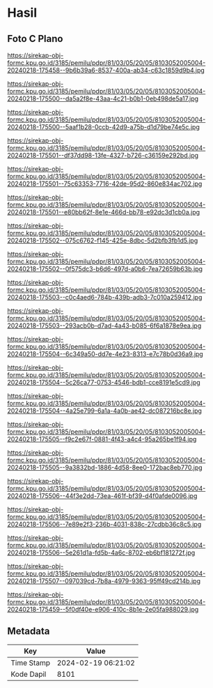 # Hasil

## Foto C Plano

https://sirekap-obj-formc.kpu.go.id/3185/pemilu/pdpr/81/03/05/20/05/8103052005004-20240218-175458--9b6b39a6-8537-400a-ab34-c63c1859d9b4.jpg

https://sirekap-obj-formc.kpu.go.id/3185/pemilu/pdpr/81/03/05/20/05/8103052005004-20240218-175500--da5a2f8e-43aa-4c21-b0b1-0eb498de5a17.jpg

https://sirekap-obj-formc.kpu.go.id/3185/pemilu/pdpr/81/03/05/20/05/8103052005004-20240218-175500--5aaf1b28-0ccb-42d9-a75b-d1d79be74e5c.jpg

https://sirekap-obj-formc.kpu.go.id/3185/pemilu/pdpr/81/03/05/20/05/8103052005004-20240218-175501--df37dd98-13fe-4327-b726-c36159e292bd.jpg

https://sirekap-obj-formc.kpu.go.id/3185/pemilu/pdpr/81/03/05/20/05/8103052005004-20240218-175501--75c63353-7716-42de-95d2-860e834ac702.jpg

https://sirekap-obj-formc.kpu.go.id/3185/pemilu/pdpr/81/03/05/20/05/8103052005004-20240218-175501--e80bb62f-8e1e-466d-bb78-e92dc3d1cb0a.jpg

https://sirekap-obj-formc.kpu.go.id/3185/pemilu/pdpr/81/03/05/20/05/8103052005004-20240218-175502--075c6762-f145-425e-8dbc-5d2bfb3fb1d5.jpg

https://sirekap-obj-formc.kpu.go.id/3185/pemilu/pdpr/81/03/05/20/05/8103052005004-20240218-175502--0f575dc3-b6d6-497d-a0b6-7ea72659b63b.jpg

https://sirekap-obj-formc.kpu.go.id/3185/pemilu/pdpr/81/03/05/20/05/8103052005004-20240218-175503--c0c4aed6-784b-439b-adb3-7c010a259412.jpg

https://sirekap-obj-formc.kpu.go.id/3185/pemilu/pdpr/81/03/05/20/05/8103052005004-20240218-175503--293acb0b-d7ad-4a43-b085-6f6a1878e9ea.jpg

https://sirekap-obj-formc.kpu.go.id/3185/pemilu/pdpr/81/03/05/20/05/8103052005004-20240218-175504--6c349a50-dd7e-4e23-8313-e7c78b0d36a9.jpg

https://sirekap-obj-formc.kpu.go.id/3185/pemilu/pdpr/81/03/05/20/05/8103052005004-20240218-175504--5c26ca77-0753-4546-bdb1-cce8191e5cd9.jpg

https://sirekap-obj-formc.kpu.go.id/3185/pemilu/pdpr/81/03/05/20/05/8103052005004-20240218-175504--4a25e799-6a1a-4a0b-ae42-dc087216bc8e.jpg

https://sirekap-obj-formc.kpu.go.id/3185/pemilu/pdpr/81/03/05/20/05/8103052005004-20240218-175505--f9c2e67f-0881-4f43-a4c4-95a265be1f94.jpg

https://sirekap-obj-formc.kpu.go.id/3185/pemilu/pdpr/81/03/05/20/05/8103052005004-20240218-175505--9a3832bd-1886-4d58-8ee0-172bac8eb770.jpg

https://sirekap-obj-formc.kpu.go.id/3185/pemilu/pdpr/81/03/05/20/05/8103052005004-20240218-175506--44f3e2dd-73ea-461f-bf39-d4f0afde0096.jpg

https://sirekap-obj-formc.kpu.go.id/3185/pemilu/pdpr/81/03/05/20/05/8103052005004-20240218-175506--7e89e2f3-236b-4031-838c-27cdbb36c8c5.jpg

https://sirekap-obj-formc.kpu.go.id/3185/pemilu/pdpr/81/03/05/20/05/8103052005004-20240218-175506--5e261d1a-fd5b-4a6c-8702-eb6bf181272f.jpg

https://sirekap-obj-formc.kpu.go.id/3185/pemilu/pdpr/81/03/05/20/05/8103052005004-20240218-175507--097039cd-7b8a-4979-9363-95ff49cd214b.jpg

https://sirekap-obj-formc.kpu.go.id/3185/pemilu/pdpr/81/03/05/20/05/8103052005004-20240218-175459--5f0df40e-e906-410c-8b1e-2e05fa988029.jpg


## Metadata

| Key        | Value               |
| ---------- | ------------------- |
| Time Stamp | 2024-02-19 06:21:02 |
| Kode Dapil | 8101                |



